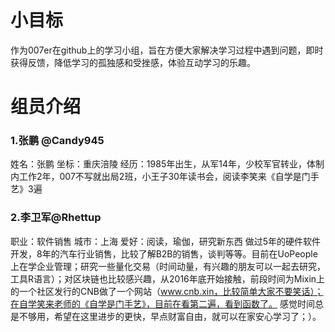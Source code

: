 # 小目标
作为007er在github上的学习小组，旨在方便大家解决学习过程中遇到问题，即时获得反馈，降低学习的孤独感和受挫感，体验互动学习的乐趣。

# 组员介绍

### 1.张鹏 @Candy945
姓名：张鹏
坐标：重庆涪陵
经历：1985年出生，从军14年，少校军官转业，体制内工作2年，007不写就出局2班，小王子30年读书会，阅读李笑来《自学是门手艺》3遍


### 2.李卫军@Rhettup
职业：软件销售
城市：上海
爱好：阅读，瑜伽，研究新东西
做过5年的硬件软件开发，8年的汽车行业销售，比较了解B2B的销售，谈判等等。目前在UoPeople上在学企业管理；研究一些量化交易（时间动量，有兴趣的朋友可以一起去研究，工具R语言）；对区块链也比较感兴趣，从2016年底开始接触，前段时间为Mixin上的一个社区发行的CNB做了一个网站（www.cnb.xin，比较简单大家不要笑话）；在自学笑来老师的《自学是门手艺》，目前在看第二遍，看到函数了。
感觉时间总是不够用，希望在这里进步的更快，早点财富自由，就可以在家安心学习了；）。
